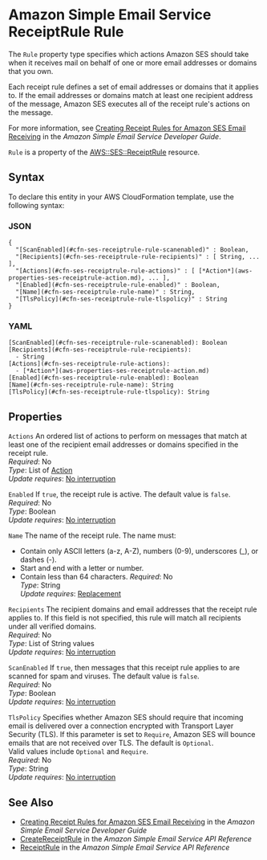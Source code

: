 # Amazon Simple Email Service ReceiptRule Rule<a name="aws-properties-ses-receiptrule-rule"></a>

<a name="aws-properties-ses-receiptrule-rule-description"></a>The `Rule` property type specifies which actions Amazon SES should take when it receives mail on behalf of one or more email addresses or domains that you own\.

Each receipt rule defines a set of email addresses or domains that it applies to\. If the email addresses or domains match at least one recipient address of the message, Amazon SES executes all of the receipt rule's actions on the message\.

For more information, see [Creating Receipt Rules for Amazon SES Email Receiving](url-ses-dev;receiving-email-receipt-rules.html) in the *Amazon Simple Email Service Developer Guide*\.

<a name="aws-properties-ses-receiptrule-rule-inheritance"></a> `Rule` is a property of the [AWS::SES::ReceiptRule](aws-resource-ses-receiptrule.md) resource\.

## Syntax<a name="aws-properties-ses-receiptrule-rule-syntax"></a>

To declare this entity in your AWS CloudFormation template, use the following syntax:

### JSON<a name="aws-properties-ses-receiptrule-rule-syntax.json"></a>

```
{
  "[ScanEnabled](#cfn-ses-receiptrule-rule-scanenabled)" : Boolean,
  "[Recipients](#cfn-ses-receiptrule-rule-recipients)" : [ String, ... ],
  "[Actions](#cfn-ses-receiptrule-rule-actions)" : [ [*Action*](aws-properties-ses-receiptrule-action.md), ... ],
  "[Enabled](#cfn-ses-receiptrule-rule-enabled)" : Boolean,
  "[Name](#cfn-ses-receiptrule-rule-name)" : String,
  "[TlsPolicy](#cfn-ses-receiptrule-rule-tlspolicy)" : String
}
```

### YAML<a name="aws-properties-ses-receiptrule-rule-syntax.yaml"></a>

```
[ScanEnabled](#cfn-ses-receiptrule-rule-scanenabled): Boolean
[Recipients](#cfn-ses-receiptrule-rule-recipients): 
  - String
[Actions](#cfn-ses-receiptrule-rule-actions): 
  - [*Action*](aws-properties-ses-receiptrule-action.md)
[Enabled](#cfn-ses-receiptrule-rule-enabled): Boolean
[Name](#cfn-ses-receiptrule-rule-name): String
[TlsPolicy](#cfn-ses-receiptrule-rule-tlspolicy): String
```

## Properties<a name="aws-properties-ses-receiptrule-rule-properties"></a>

`Actions`  <a name="cfn-ses-receiptrule-rule-actions"></a>
An ordered list of actions to perform on messages that match at least one of the recipient email addresses or domains specified in the receipt rule\.  
 *Required*: No  
 *Type*: List of [Action](aws-properties-ses-receiptrule-action.md)  
 *Update requires*: [No interruption](using-cfn-updating-stacks-update-behaviors.md#update-no-interrupt) 

`Enabled`  <a name="cfn-ses-receiptrule-rule-enabled"></a>
If `true`, the receipt rule is active\. The default value is `false`\.  
 *Required*: No  
 *Type*: Boolean  
 *Update requires*: [No interruption](using-cfn-updating-stacks-update-behaviors.md#update-no-interrupt) 

`Name`  <a name="cfn-ses-receiptrule-rule-name"></a>
The name of the receipt rule\. The name must:   
+ Contain only ASCII letters \(a\-z, A\-Z\), numbers \(0\-9\), underscores \(\_\), or dashes \(\-\)\.
+ Start and end with a letter or number\.
+ Contain less than 64 characters\.
 *Required*: No  
 *Type*: String  
 *Update requires*: [Replacement](using-cfn-updating-stacks-update-behaviors.md#update-replacement) 

`Recipients`  <a name="cfn-ses-receiptrule-rule-recipients"></a>
The recipient domains and email addresses that the receipt rule applies to\. If this field is not specified, this rule will match all recipients under all verified domains\.  
 *Required*: No  
 *Type*: List of String values  
 *Update requires*: [No interruption](using-cfn-updating-stacks-update-behaviors.md#update-no-interrupt) 

`ScanEnabled`  <a name="cfn-ses-receiptrule-rule-scanenabled"></a>
If `true`, then messages that this receipt rule applies to are scanned for spam and viruses\. The default value is `false`\.  
 *Required*: No  
 *Type*: Boolean  
 *Update requires*: [No interruption](using-cfn-updating-stacks-update-behaviors.md#update-no-interrupt) 

`TlsPolicy`  <a name="cfn-ses-receiptrule-rule-tlspolicy"></a>
Specifies whether Amazon SES should require that incoming email is delivered over a connection encrypted with Transport Layer Security \(TLS\)\. If this parameter is set to `Require`, Amazon SES will bounce emails that are not received over TLS\. The default is `Optional`\.  
Valid values include `Optional` and `Require`\.  
 *Required*: No  
 *Type*: String  
 *Update requires*: [No interruption](using-cfn-updating-stacks-update-behaviors.md#update-no-interrupt) 

## See Also<a name="aws-properties-ses-receiptrule-rule-seealso"></a>
+ [Creating Receipt Rules for Amazon SES Email Receiving](url-ses-dev;receiving-email-receipt-rules.html) in the *Amazon Simple Email Service Developer Guide*
+ [CreateReceiptRule](url-ses-api;API_CreateReceiptRule.html) in the *Amazon Simple Email Service API Reference*
+ [ReceiptRule](url-ses-api;API_ReceiptRule.html) in the *Amazon Simple Email Service API Reference*